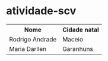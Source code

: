# atividade-scv

<table>
 <tr>
  <th>Nome</th>
  <th>Cidade natal</th>
 </tr>
  <tr>
    <td>Rodrigo Andrade</td>
    <td>Maceio</td>
  </tr>
   <tr>
    <td>Maria Darllen</td>
    <td>Garanhuns</td>
  </tr>
</table>
